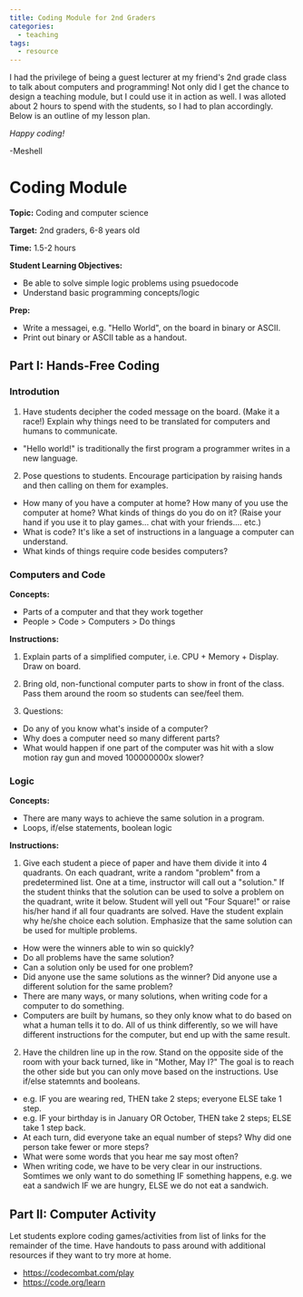 ```yaml
---
title: Coding Module for 2nd Graders
categories:
  - teaching
tags:
  - resource
---
```


I had the privilege of being a guest lecturer at my friend's 2nd grade class to talk about computers and programming! Not only did I get the chance to design a teaching module, but I could use it in action as well. I was alloted about 2 hours to spend with the students, so I had to plan accordingly. Below is an outline of my lesson plan.

*Happy coding!*

-Meshell


# Coding Module

**Topic:** Coding and computer science

**Target:** 2nd graders, 6-8 years old

**Time:** 1.5-2 hours

**Student Learning Objectives:** 

* Be able to solve simple logic problems using psuedocode
* Understand basic programming concepts/logic

**Prep:**

* Write a messagei, e.g. "Hello World", on the board in binary or ASCII.
* Print out binary or ASCII table as a handout.



## Part I: Hands-Free Coding

### Introdution

1. Have students decipher the coded message on the board. (Make it a race!) Explain why things need to be translated for computers and humans to communicate.
  * "Hello world!" is traditionally the first program a programmer writes in a new language.
  
2. Pose questions to students. Encourage participation by raising hands and then calling on them for examples.
  * How many of you have a computer at home? How many of you use the computer at home? What kinds of things do you do on it? (Raise your hand if you use it to play games... chat with your friends.... etc.)
  * What is code? It's like a set of instructions in a language a computer can understand.
  * What kinds of things require code besides computers? 

### Computers and Code

**Concepts:**

* Parts of a computer and that they work together 
* People > Code > Computers > Do things

**Instructions:**

1. Explain parts of a simplified computer, i.e. CPU + Memory + Display. Draw on board.

2. Bring old, non-functional computer parts to show in front of the class. Pass them around the room so students can see/feel them.

3. Questions:
  * Do any of you know what's inside of a computer?
  * Why does a computer need so many different parts?
  * What would happen if one part of the computer was hit with a slow motion ray gun and moved 100000000x slower?

### Logic

**Concepts:**

* There are many ways to achieve the same solution in a program.
* Loops, if/else statements, boolean logic

**Instructions:**

1. Give each student a piece of paper and have them divide it into 4 quadrants. On each quadrant, write a random "problem" from a predetermined list. One at a time, instructor will call out a "solution." If the student thinks that the solution can be used to solve a problem on the quadrant, write it below. Student will yell out "Four Square!" or raise his/her hand if all four quadrants are solved. Have the student explain why he/she choice each solution. Emphasize that the same solution can be used for multiple problems.
  * How were the winners able to win so quickly?
  * Do all problems have the same solution?
  * Can a solution only be used for one problem?
  * Did anyone use the same solutions as the winner? Did anyone use a different solution for the same problem?
  * There are many ways, or many solutions, when writing code for a computer to do something. 
  * Computers are built by humans, so they only know what to do based on what a human tells it to do. All of us think differently, so we will have different instructions for the computer, but end up with the same result.

2. Have the children line up in the row. Stand on the opposite side of the room with your back turned, like in "Mother, May I?" The goal is to reach the other side but you can only move based on the instructions. Use if/else statemnts and booleans.
  * e.g. IF you are wearing red, THEN take 2 steps; everyone ELSE take 1 step.
  * e.g. IF your birthday is in January OR October, THEN take 2 steps; ELSE take 1 step back.
  * At each turn, did everyone take an equal number of steps? Why did one person take fewer or more steps?
  * What were some words that you hear me say most often?
  * When writing code, we have to be very clear in our instructions. Somtimes we only want to do something IF something happens, e.g. we eat a sandwich IF we are hungry, ELSE we do not eat a sandwich.


## Part II: Computer Activity

Let students explore coding games/activities from list of links for the remainder of the time. Have handouts to pass around with additional resources if they want to try more at home. 
* https://codecombat.com/play 
* https://code.org/learn 
